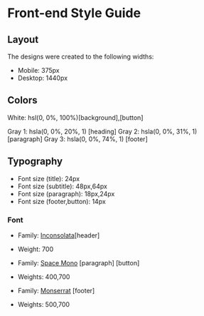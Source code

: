 # Front-end Style Guide

## Layout

The designs were created to the following widths:

- Mobile: 375px
- Desktop: 1440px

## Colors

White: hsl(0, 0%, 100%)[background],[button]

Gray 1: hsla(0, 0%, 20%, 1)  [heading]
Gray 2: hsla(0, 0%, 31%, 1)  [paragraph]
Gray 3: hsla(0, 0%, 74%, 1)  [footer]

## Typography

- Font size (title): 24px 
- Font size (subtitle): 48px,64px 
- Font size (paragraph): 18px,24px 
- Font size (footer,button): 14px 

### Font

- Family: [Inconsolata](https://fonts.google.com/specimen/Inconsolata)[header]
- Weight: 700

- Family: [Space Mono](https://fonts.google.com/specimen/Space+Mono) [paragraph]  [button] 
- Weights: 400,700

- Family: [Monserrat](https://fonts.google.com/specimen/Montserrat) [footer]
- Weights: 500,700